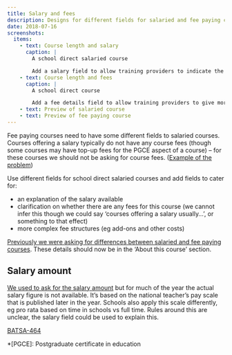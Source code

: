 ```yaml
---
title: Salary and fees
description: Designs for different fields for salaried and fee paying courses
date: 2018-07-16
screenshots:
  items:
    - text: Course length and salary
      caption: |
        A school direct salaried course

        Add a salary field to allow training providers to indicate the amount of salary available and whether there are any other costs. We also prompt for an explicit declaration that there are no fees to pay.
    - text: Course length and fees
      caption: |
        A school direct course

        Add a fee details field to allow training providers to give more details if their fees are more complex (eg top-up fees for PGCE aspect of the course).
    - text: Preview of salaried course
    - text: Preview of fee paying course
---
```


Fee paying courses need to have some different fields to salaried courses. Courses offering a salary typically do not have any course fees (though some courses may have top-up fees for the PGCE aspect of a course) – for these courses we should not be asking for course fees. ([Example of the problem](/publish-teacher-training-courses/templates#dont-use-a-template))

Use different fields for school direct salaried courses and add fields to cater for:

- an explanation of the salary available
- clarification on whether there are any fees for this course (we cannot infer this though we could say ‘courses offering a salary usually…’, or something to that effect)
- more complex fee structures (eg add-ons and other costs)

[Previously we were asking for differences between salaried and fee paying courses](/publish-teacher-training-courses/school-direct-view#salary). These details should now be in the ‘About this course’ section.

## Salary amount

[We used to ask for the salary amount](/publish-teacher-training-courses/school-direct-view#salary) but for much of the year the actual salary figure is not available. It’s based on the national teacher’s pay scale that is published later in the year. Schools also apply this scale differently, eg pro rata based on time in schools vs full time. Rules around this are unclear, the salary field could be used to explain this.

[BATSA-464](https://dfedigital.atlassian.net/browse/BATSA-464)

*[PGCE]: Postgraduate certificate in education

